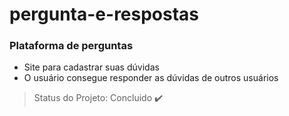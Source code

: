 # pergunta-e-respostas


### Plataforma de perguntas
- Site para cadastrar suas dúvidas
- O usuário consegue responder as dúvidas de outros usuários

> Status do Projeto: Concluido :heavy_check_mark:
